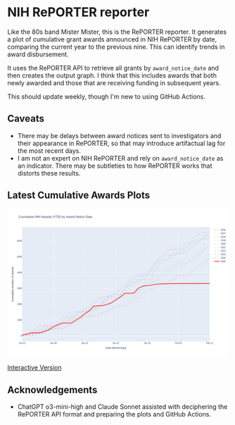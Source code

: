 # NIH RePORTER reporter
Like the 80s band Mister Mister, this is the RePORTER reporter. It generates a plot of cumulative grant awards announced in NIH RePORTER by date, comparing the current year to the previous nine. This can identify trends in award disbursement.

It uses the RePORTER API to retrieve all grants by `award_notice_date` and then creates the output graph. I think that this includes awards that both newly awarded and those that are receiving funding in subsequent years.

This should update weekly, though I'm new to using GitHub Actions.

## Caveats
- There may be delays between award notices sent to investigators and their appearance in RePORTER, so that may introduce artifactual lag for the most recent days.
- I am not an expert on NIH RePORTER and rely on `award_notice_date` as an indicator. There may be subtleties to how RePORTER works that distorts these results.

## Latest Cumulative Awards Plots
![Cumulative Awards Plot](./nih_awards.png)

[Interactive Version](./nih_awards.html)

## Acknowledgements
- ChatGPT o3-mini-high and Claude Sonnet assisted with deciphering the RePORTER API format and preparing the plots and GitHub Actions.